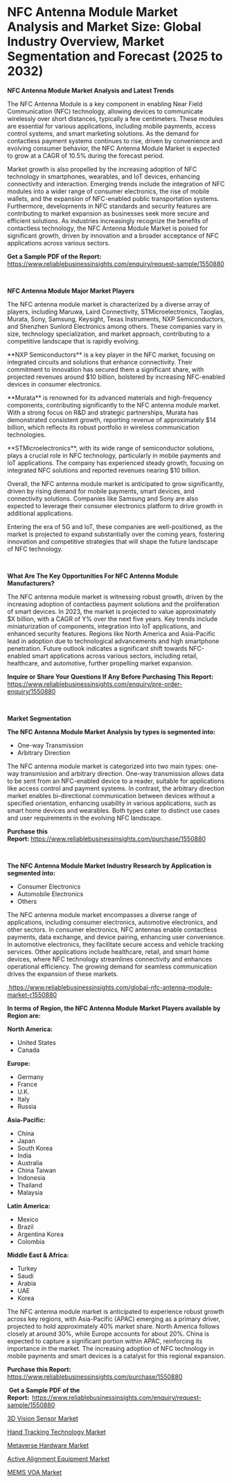 <p><h1>NFC Antenna Module Market Analysis and Market Size: Global Industry Overview, Market Segmentation and Forecast (2025 to 2032)</h1></p><p><strong>NFC Antenna Module Market Analysis and Latest Trends</strong></p>
<p><p>The NFC Antenna Module is a key component in enabling Near Field Communication (NFC) technology, allowing devices to communicate wirelessly over short distances, typically a few centimeters. These modules are essential for various applications, including mobile payments, access control systems, and smart marketing solutions. As the demand for contactless payment systems continues to rise, driven by convenience and evolving consumer behavior, the NFC Antenna Module Market is expected to grow at a CAGR of 10.5% during the forecast period.</p><p>Market growth is also propelled by the increasing adoption of NFC technology in smartphones, wearables, and IoT devices, enhancing connectivity and interaction. Emerging trends include the integration of NFC modules into a wider range of consumer electronics, the rise of mobile wallets, and the expansion of NFC-enabled public transportation systems. Furthermore, developments in NFC standards and security features are contributing to market expansion as businesses seek more secure and efficient solutions. As industries increasingly recognize the benefits of contactless technology, the NFC Antenna Module Market is poised for significant growth, driven by innovation and a broader acceptance of NFC applications across various sectors.</p></p>
<p><strong>Get a Sample PDF of the Report:&nbsp;</strong> <a href="https://www.reliablebusinessinsights.com/enquiry/request-sample/1550880?utm_campaign=1138&utm_medium=2&utm_source=Github&utm_content=ia&utm_term=10022025&utm_id=nfc-antenna-module">https://www.reliablebusinessinsights.com/enquiry/request-sample/1550880</a></p>
<p>&nbsp;</p>
<p><strong>NFC Antenna Module Major Market Players</strong></p>
<p><p>The NFC antenna module market is characterized by a diverse array of players, including Maruwa, Laird Connectivity, STMicroelectronics, Taoglas, Murata, Sony, Samsung, Keysight, Texas Instruments, NXP Semiconductors, and Shenzhen Sunlord Electronics among others. These companies vary in size, technology specialization, and market approach, contributing to a competitive landscape that is rapidly evolving.</p><p>**NXP Semiconductors** is a key player in the NFC market, focusing on integrated circuits and solutions that enhance connectivity. Their commitment to innovation has secured them a significant share, with projected revenues around $10 billion, bolstered by increasing NFC-enabled devices in consumer electronics.</p><p>**Murata** is renowned for its advanced materials and high-frequency components, contributing significantly to the NFC antenna module market. With a strong focus on R&D and strategic partnerships, Murata has demonstrated consistent growth, reporting revenue of approximately $14 billion, which reflects its robust portfolio in wireless communication technologies.</p><p>**STMicroelectronics**, with its wide range of semiconductor solutions, plays a crucial role in NFC technology, particularly in mobile payments and IoT applications. The company has experienced steady growth, focusing on integrated NFC solutions and reported revenues nearing $10 billion.</p><p>Overall, the NFC antenna module market is anticipated to grow significantly, driven by rising demand for mobile payments, smart devices, and connectivity solutions. Companies like Samsung and Sony are also expected to leverage their consumer electronics platform to drive growth in additional applications.</p><p>Entering the era of 5G and IoT, these companies are well-positioned, as the market is projected to expand substantially over the coming years, fostering innovation and competitive strategies that will shape the future landscape of NFC technology.</p></p>
<p>&nbsp;</p>
<p><strong>What Are The Key Opportunities For NFC Antenna Module Manufacturers?</strong></p>
<p><p>The NFC antenna module market is witnessing robust growth, driven by the increasing adoption of contactless payment solutions and the proliferation of smart devices. In 2023, the market is projected to value approximately $X billion, with a CAGR of Y% over the next five years. Key trends include miniaturization of components, integration into IoT applications, and enhanced security features. Regions like North America and Asia-Pacific lead in adoption due to technological advancements and high smartphone penetration. Future outlook indicates a significant shift towards NFC-enabled smart applications across various sectors, including retail, healthcare, and automotive, further propelling market expansion.</p></p>
<p><strong>Inquire or Share Your Questions If Any Before Purchasing This Report:</strong> <a href="https://www.reliablebusinessinsights.com/enquiry/pre-order-enquiry/1550880?utm_campaign=1138&utm_medium=2&utm_source=Github&utm_content=ia&utm_term=10022025&utm_id=nfc-antenna-module">https://www.reliablebusinessinsights.com/enquiry/pre-order-enquiry/1550880</a></p>
<p>&nbsp;</p>
<p><strong>Market Segmentation</strong></p>
<p><strong>The NFC Antenna Module Market Analysis by types is segmented into:</strong></p>
<p><ul><li>One-way Transmission</li><li>Arbitrary Direction</li></ul></p>
<p><p>The NFC antenna module market is categorized into two main types: one-way transmission and arbitrary direction. One-way transmission allows data to be sent from an NFC-enabled device to a reader, suitable for applications like access control and payment systems. In contrast, the arbitrary direction market enables bi-directional communication between devices without a specified orientation, enhancing usability in various applications, such as smart home devices and wearables. Both types cater to distinct use cases and user requirements in the evolving NFC landscape.</p></p>
<p><strong>Purchase this Report:&nbsp;</strong><a href="https://www.reliablebusinessinsights.com/purchase/1550880?utm_campaign=1138&utm_medium=2&utm_source=Github&utm_content=ia&utm_term=10022025&utm_id=nfc-antenna-module">https://www.reliablebusinessinsights.com/purchase/1550880</a></p>
<p>&nbsp;</p>
<p><strong>The NFC Antenna Module Market Industry Research by Application is segmented into:</strong></p>
<p><ul><li>Consumer Electronics</li><li>Automobile Electronics</li><li>Others</li></ul></p>
<p><p>The NFC antenna module market encompasses a diverse range of applications, including consumer electronics, automotive electronics, and other sectors. In consumer electronics, NFC antennas enable contactless payments, data exchange, and device pairing, enhancing user convenience. In automotive electronics, they facilitate secure access and vehicle tracking services. Other applications include healthcare, retail, and smart home devices, where NFC technology streamlines connectivity and enhances operational efficiency. The growing demand for seamless communication drives the expansion of these markets.</p></p>
<p><a href="https://www.reliablebusinessinsights.com/global-nfc-antenna-module-market-r1550880?utm_campaign=1138&utm_medium=2&utm_source=Github&utm_content=ia&utm_term=10022025&utm_id=nfc-antenna-module">&nbsp;https://www.reliablebusinessinsights.com/global-nfc-antenna-module-market-r1550880</a></p>
<p><strong>In terms of Region, the NFC Antenna Module Market Players available by Region are:</strong></p>
<p>
    <p> <strong> North America: </strong>
        <ul>
            <li>United States</li>
            <li>Canada</li>
        </ul>
        </p> 
    <p> <strong> Europe: </strong>
        <ul>
            <li>Germany</li>
            <li>France</li>
            <li>U.K.</li>
            <li>Italy</li>
            <li>Russia</li>
        </ul>
        </p> 
    <p> <strong> Asia-Pacific: </strong>
        <ul>
            <li>China</li>
            <li>Japan</li>
            <li>South Korea</li>
            <li>India</li>
            <li>Australia</li>
            <li>China Taiwan</li>
            <li>Indonesia</li>
            <li>Thailand</li>
            <li>Malaysia</li>
        </ul>
        </p> 
    <p> <strong> Latin America: </strong>
        <ul>
            <li>Mexico</li>
            <li>Brazil</li>
            <li>Argentina Korea</li>
            <li>Colombia</li>
        </ul>
        </p> 
    <p> <strong> Middle East & Africa: </strong>
        <ul>
            <li>Turkey</li>
            <li>Saudi</li>
            <li>Arabia</li>
            <li>UAE</li>
            <li>Korea</li>
        </ul>
    </p>
    </p>
<p><p>The NFC antenna module market is anticipated to experience robust growth across key regions, with Asia-Pacific (APAC) emerging as a primary driver, projected to hold approximately 40% market share. North America follows closely at around 30%, while Europe accounts for about 20%. China is expected to capture a significant portion within APAC, reinforcing its importance in the market. The increasing adoption of NFC technology in mobile payments and smart devices is a catalyst for this regional expansion.</p></p>
<p><strong>Purchase this Report: </strong><a href="https://www.reliablebusinessinsights.com/purchase/1550880?utm_campaign=1138&utm_medium=2&utm_source=Github&utm_content=ia&utm_term=10022025&utm_id=nfc-antenna-module">https://www.reliablebusinessinsights.com/purchase/1550880</a></p>
<p>&nbsp;<strong>Get a Sample PDF of the Report:&nbsp;&nbsp;</strong><a href="https://www.reliablebusinessinsights.com/enquiry/request-sample/1550880?utm_campaign=1138&utm_medium=2&utm_source=Github&utm_content=ia&utm_term=10022025&utm_id=nfc-antenna-module">https://www.reliablebusinessinsights.com/enquiry/request-sample/1550880</a></p>
<p><strong></strong></p>
<p><p><a href="https://github.com/guleealhani/Market-Research-Report-List-1/blob/main/3d-vision-sensor-market.md?utm_campaign=1138&utm_medium=2&utm_source=Github&utm_content=ia&utm_term=10022025&utm_id=nfc-antenna-module">3D Vision Sensor Market</a></p><p><a href="https://github.com/palejsaafuu/Market-Research-Report-List-1/blob/main/hand-tracking-technology-market.md?utm_campaign=1138&utm_medium=2&utm_source=Github&utm_content=ia&utm_term=10022025&utm_id=nfc-antenna-module">Hand Tracking Technology Market</a></p><p><a href="https://github.com/leehihkl/Market-Research-Report-List-1/blob/main/metaverse-hardware-market.md?utm_campaign=1138&utm_medium=2&utm_source=Github&utm_content=ia&utm_term=10022025&utm_id=nfc-antenna-module">Metaverse Hardware Market</a></p><p><a href="https://github.com/hoevealiur4/Market-Research-Report-List-1/blob/main/active-alignment-equipment-market.md?utm_campaign=1138&utm_medium=2&utm_source=Github&utm_content=ia&utm_term=10022025&utm_id=nfc-antenna-module">Active Alignment Equipment Market</a></p><p><a href="https://github.com/nibbsmantji/Market-Research-Report-List-1/blob/main/mems-voa-market.md?utm_campaign=1138&utm_medium=2&utm_source=Github&utm_content=ia&utm_term=10022025&utm_id=nfc-antenna-module">MEMS VOA Market</a></p></p>